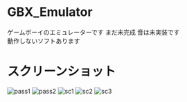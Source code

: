 # GBX_Emulator
ゲームボーイのエミュレーターです
まだ未完成
音は未実装です  
動作しないソフトあります
<br>
# スクリーンショット
![pass1](https://user-images.githubusercontent.com/81889210/174439512-d6ad670e-81be-434f-9c57-06d0483070ae.png)
![pass2](https://user-images.githubusercontent.com/81889210/174439513-68b1af2c-ffda-496d-83a1-8fcd802641f9.png)
![sc1](https://user-images.githubusercontent.com/81889210/174439514-57c367e5-ef94-4c9e-a311-5e26a3f0accc.png)
![sc2](https://user-images.githubusercontent.com/81889210/174439515-b802dd85-1534-4683-8c79-2fdf9b0fd570.png)
![sc3](https://user-images.githubusercontent.com/81889210/174439516-e35f5d8a-f8af-45fe-8b9c-9f5e1f470870.png)

